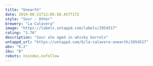```yaml
---
title: "Unearth"
date: 2019-08-21T12:05:58.457717Z
style: "Sour - Other"
brewery: "La Calavera"
image: "https://labels.untappd.com/labels/2954517"
rating: "3.76"
description: "Sour ale aged in whisky barrels"
untappd_url: "https://untappd.com/b/la-calavera-unearth/2954517"
abv: "6.2"
ibu: "0"
robots: noindex,nofollow
---
```


